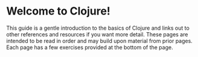 # Welcome to Clojure!

This guide is a gentle introduction to the basics of Clojure and links out to other references and resources if you want more detail. These pages are intended to be read in order and may build upon material from prior pages. Each page has a few exercises provided at the bottom of the page.
